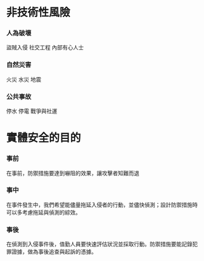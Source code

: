 # 非技術性風險
### 人為破壞
盜賊入侵
社交工程
內部有心人士
### 自然災害
火災 
水災
地震
### 公共事故
停水
停電
戰爭與社運

# 實體安全的目的
### 事前
在事前，防禦措施要達到嚇阻的效果，讓攻擊者知難而退
### 事中
在事件發生中，我們希望能儘量拖延入侵者的行動，並儘快偵測；設計防禦措施時可以多考慮拖延與偵測的綜效。
### 事後
在偵測到入侵事件後，值勤人員要快速評估狀況並採取行動。防禦措施要能記錄犯罪證據，做為事後追查與起訴的憑據。

